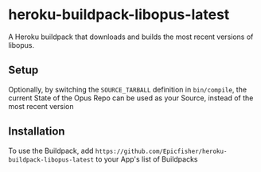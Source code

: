 # heroku-buildpack-libopus-latest

A Heroku buildpack that downloads and builds the most recent versions of libopus.

## Setup
Optionally, by switching the `SOURCE_TARBALL` definition in `bin/compile`, the current State of the Opus Repo can be used as your Source, instead of the most recent version

## Installation
To use the Buildpack, add ```https://github.com/Epicfisher/heroku-buildpack-libopus-latest``` to your App's list of Buildpacks
